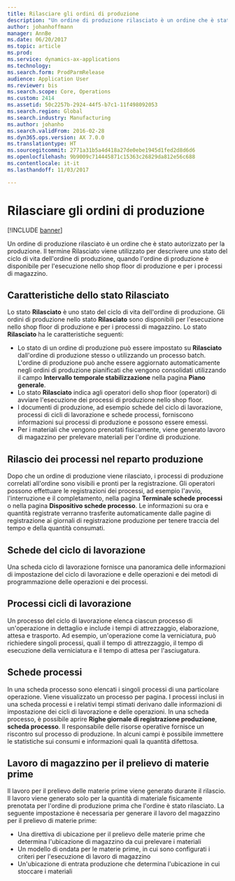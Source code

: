 ```yaml
---
title: Rilasciare gli ordini di produzione
description: "Un ordine di produzione rilasciato è un ordine che è stato autorizzato per la produzione. Il termine Rilasciato viene utilizzato per descrivere uno stato del ciclo di vita dell'ordine di produzione, quando l'ordine di produzione è disponibile per l'esecuzione nello shop floor di produzione e per i processi di magazzino."
author: johanhoffmann
manager: AnnBe
ms.date: 06/20/2017
ms.topic: article
ms.prod: 
ms.service: dynamics-ax-applications
ms.technology: 
ms.search.form: ProdParmRelease
audience: Application User
ms.reviewer: bis
ms.search.scope: Core, Operations
ms.custom: 2414
ms.assetid: 50c2257b-2924-44f5-b7c1-11f498092053
ms.search.region: Global
ms.search.industry: Manufacturing
ms.author: johanho
ms.search.validFrom: 2016-02-28
ms.dyn365.ops.version: AX 7.0.0
ms.translationtype: HT
ms.sourcegitcommit: 2771a31b5a4d418a27de0ebe1945d1fed2d8d6d6
ms.openlocfilehash: 9b9009c714445871c15363c26829da812e56c688
ms.contentlocale: it-it
ms.lasthandoff: 11/03/2017

---
```


# <a name="release-production-orders"></a>Rilasciare gli ordini di produzione

[!INCLUDE [banner](../includes/banner.md)]

Un ordine di produzione rilasciato è un ordine che è stato autorizzato per la produzione. Il termine Rilasciato viene utilizzato per descrivere uno stato del ciclo di vita dell'ordine di produzione, quando l'ordine di produzione è disponibile per l'esecuzione nello shop floor di produzione e per i processi di magazzino. 

<a name="characteristics-of-the-released-state"></a>Caratteristiche dello stato Rilasciato
-------------------------------------

Lo stato **Rilasciato** è uno stato del ciclo di vita dell'ordine di produzione. Gli ordini di produzione nello stato **Rilasciato** sono disponibili per l'esecuzione nello shop floor di produzione e per i processi di magazzino. Lo stato **Rilasciato** ha le caratteristiche seguenti:

-   Lo stato di un ordine di produzione può essere impostato su **Rilasciato** dall'ordine di produzione stesso o utilizzando un processo batch. L'ordine di produzione può anche essere aggiornato automaticamente negli ordini di produzione pianificati che vengono consolidati utilizzando il campo **Intervallo temporale stabilizzazione** nella pagina **Piano generale**.
-   Lo stato **Rilasciato** indica agli operatori dello shop floor (operatori) di avviare l'esecuzione dei processi di produzione nello shop floor.
-   I documenti di produzione, ad esempio schede del ciclo di lavorazione, processi di cicli di lavorazione e schede processi, forniscono informazioni sui processi di produzione e possono essere emessi.
-   Per i materiali che vengono prenotati fisicamente, viene generato lavoro di magazzino per prelevare materiali per l'ordine di produzione.

## <a name="releasing-jobs-to-the-shop-floor"></a>Rilascio dei processi nel reparto produzione
Dopo che un ordine di produzione viene rilasciato, i processi di produzione correlati all'ordine sono visibili e pronti per la registrazione. Gli operatori possono effettuare le registrazioni dei processi, ad esempio l'avvio, l'interruzione e il completamento, nella pagina **Terminale schede processi** o nella pagina **Dispositivo schede processo**. Le informazioni su ora e quantità registrate verranno trasferite automaticamente dalle pagine di registrazione ai giornali di registrazione produzione per tenere traccia del tempo e della quantità consumati.

## <a name="route-cards"></a>Schede del ciclo di lavorazione
Una scheda ciclo di lavorazione fornisce una panoramica delle informazioni di impostazione del ciclo di lavorazione e delle operazioni e dei metodi di programmazione delle operazioni e dei processi.

## <a name="route-jobs"></a>Processi cicli di lavorazione
Un processo del ciclo di lavorazione elenca ciascun processo di un'operazione in dettaglio e include i tempi di attrezzaggio, elaborazione, attesa e trasporto. Ad esempio, un'operazione come la verniciatura, può richiedere singoli processi, quali il tempo di attrezzaggio, il tempo di esecuzione della verniciatura e il tempo di attesa per l'asciugatura.

## <a name="job-cards"></a>Schede processi
In una scheda processo sono elencati i singoli processi di una particolare operazione. Viene visualizzato un processo per pagina. I processi inclusi in una scheda processi e i relativi tempi stimati derivano dalle informazioni di impostazione dei cicli di lavorazione e delle operazioni. In una scheda processo, è possibile aprire **Righe giornale di registrazione produzione**, **scheda processo**. Il responsabile delle risorse operative fornisce un riscontro sul processo di produzione. In alcuni campi è possibile immettere le statistiche sui consumi e informazioni quali la quantità difettosa.

## <a name="warehouse-work-for-raw-material-picking"></a>Lavoro di magazzino per il prelievo di materie prime
Il lavoro per il prelievo delle materie prime viene generato durante il rilascio. Il lavoro viene generato solo per la quantità di materiale fisicamente prenotata per l'ordine di produzione prima che l'ordine è stato rilasciato. La seguente impostazione è necessaria per generare il lavoro del magazzino per il prelievo di materie prime:

-   Una direttiva di ubicazione per il prelievo delle materie prime che determina l'ubicazione di magazzino da cui prelevare i materiali
-   Un modello di ondata per le materie prime, in cui sono configurati i criteri per l'esecuzione di lavoro di magazzino
-   Un'ubicazione di entrata produzione che determina l'ubicazione in cui stoccare i materiali





